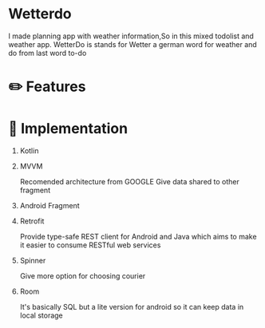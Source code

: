 # Wetterdo

I made planning app with weather information,So in this mixed todolist and weather app. WetterDo is stands for Wetter a german word for weather and do from last word to-do 

# :pencil2: Features


# :wrench: Implementation
1. Kotlin
2. MVVM

   Recomended architecture from GOOGLE
   Give data shared to other fragment
   
3. Android Fragment

4. Retrofit

   Provide type-safe REST client for Android and Java which aims to make it easier to consume RESTful web services
   
5. Spinner

   Give more option for choosing courier
    
6. Room

    It's basically SQL but a lite version for android so it can keep data in local storage
